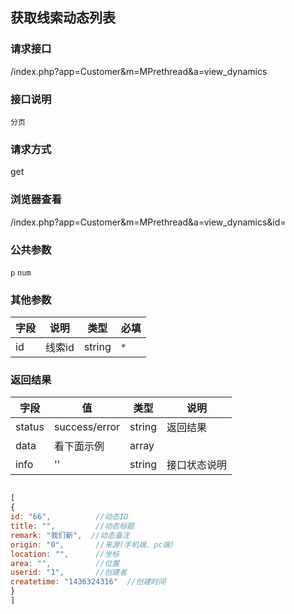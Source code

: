 ## 获取线索动态列表
### **请求接口**
/index.php?app=Customer&m=MPrethread&a=view_dynamics

### **接口说明**
`分页`

### **请求方式**
get

### **浏览器查看**
/index.php?app=Customer&m=MPrethread&a=view_dynamics&id=

### **公共参数** 
`p` `num`

### **其他参数**
|字段       |说明            |类型    |必填           |
| --------- |--------      |--------|--------       |
|id     |线索id | string | `*`         |


### **返回结果**
|字段       |值             |类型    |说明           |
| --------- |--------      |--------|--------       |
|status     |success/error |string |返回结果         |
|data       |看下面示例 | array ||
|info       | '' | string | 接口状态说明  |

``` javascript

[
{
id: "66",          //动态ID
title: "",         //动态标题
remark: "我们新",  //动态备注 
origin: "0",       //来源(手机端、pc端)
location: "",      //坐标
area: "",          //位置      
userid: "1",       //创建者
createtime: "1436324316"  //创建时间
}
]
